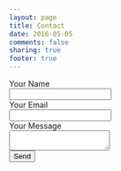 ```yaml
---
layout: page
title: Contact
date: 2016-05-05
comments: false
sharing: true
footer: true
---
```

<div id="message"></div>
<form id="contact-form">
  Your Name<br/>
  <input type="text" name="name"><br/>
  Your Email<br/>
  <input type="text" name="email"><br/>
  Your Message<br/>
  <textarea form="contact-form" name="message"></textarea><br/>
  <button type="submit">Send</button>
</form>

<script type="text/javascript">
  $(document).ready(function(){
    console.log('LIVE ENDPOINT');
    $("#contact-form").on("submit", function (e) {
      e.preventDefault();
      $('div#message').html('').show();
      $.ajax({
        type: 'POST',
        url: "https://boiling-chamber-62497.herokuapp.com/contact",
        data: $('#contact-form').serialize(),
        complete: function() {
          $('#contact-form input').val('');
          $('textarea').val('');
          $('div#message').html('<h3>Thanks for sending a message!</3>').fadeOut(2500);
         }
      });
    });
  })
</script>
